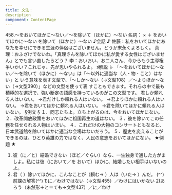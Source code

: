 ```yaml
---
title: 文法：
description
component: ContentPage
---
```



458.～をおいてほかに～ない／～を除いて（ほかに）～ない
名詞： × ＋ をおいてほかに～ない を除いて（ほかに）～ない
♪会話 ♪
佐藤：私をおいてほかにあなたを幸せにできる生涯の伴侶はございません。どうか末永くよろしく。 真理：おふざけでないわ。「真理さんを除いてほかに私が愛する女性はございません」とでも言い直したらどう？
李：おいおい、お二人さん、今からもう主導権争いかい？これじゃ、先が思いやられるよ。
♯解説 ♭
「～をおいてほかに～ない／～を除いて（ほかに）～ない」は「～以外に適当な（人・物・こと）はない」と いう意味を表す文型で、「～しか～ない（→文型108）／～よりほか～ない（→文型390）」などの文型を使って表 すこともできます。それらの中で最も積極的な選択で、強い断定の語感を持っているのがこの文型です。
君しか頼れる人はいない。
→君だけしか頼れる人はいない。
→君よりほかに頼れる人はいない。
→君をおいてほかに頼れる人はいない。
→君を除いてほかに頼れる人はいない。
§例文 §
１．同志たちよ。立ち上がるのは、今をおいてほかにない。
２．改革開放政策をおいてほかに祖国再生の道はない。
３．彼を除いてこの任務を任せられる人物はいまい。
４．これだけの大物のコンサートともなると、日本武道館を除いてほかに適当な会場はないだろう。
５．歴史を変えることができるのは、ひとり英雄の力ではなく、人民の意志をおいてほかにない。
★例題 ★
1) 彼（に／と）結婚できない（ほど／ぐらい）なら、一生独身で通した方がましよ。私には彼（において／を
おいて）ほかに、結婚したい相手はいないのよ。    
2) 君（ ）除いてほかに、こんなことが（頼む→ ）人は（いた→ ）んだ。
(^^)前課の解答(^^)
1)に／わけではない（→文型455）／わけにはいかない
2)あろう（未然形＋と＝ても→文型437）／に／わけ
